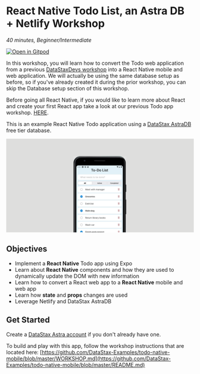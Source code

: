 
<!--- STARTEXCLUDE --->
# React Native Todo List, an Astra DB + Netlify Workshop
*40 minutes, Beginner/Intermediate*

[![Open in Gitpod](https://gitpod.io/button/open-in-gitpod.svg)](https://gitpod.io/from-referrer/)

In this workshop, you will learn how to convert the Todo web application from a previous [DataStaxDevs workshop](https://github.com/datastaxdevs/appdev-week1-todolist) into a React Native mobile and web application. We will actually be using the same database setup as before, so if you've already created it during the prior workshop, you can skip the Database setup section of this workshop.

Before going all React Native, if you would like to learn more about React and create your first React app take a look at our previous Todo app workshop. [HERE](https://github.com/datastaxdevs/appdev-week1-todolist).

This is an example React Native Todo application using a [DataStax AstraDB](https://dtsx.io/3nvKRsO) free tier database.
<!--- ENDEXCLUDE --->

![image](https://raw.githubusercontent.com/DataStax-Examples/todo-native-mobile/master/hero.png)

## Objectives
* Implement a **React Native** Todo app using Expo
* Learn about **React Native** components and how they are used to dynamically update the DOM with new information
* Learn how to convert a React web app to a **React Native** mobile and web app
* Learn how **state** and **props** changes are used
* Leverage Netlify and DataStax AstraDB

## Get Started
<!--- STARTEXCLUDE --->
Create a [DataStax Astra account](https://dtsx.io/3nvKRsO) if you don't already have one.
<!--- ENDEXCLUDE --->

To build and play with this app, follow the workshop instructions that are located here: [https://github.com/DataStax-Examples/todo-native-mobile/blob/master/WORKSHOP.md](https://github.com/DataStax-Examples/todo-native-mobile/blob/master/README.md)


